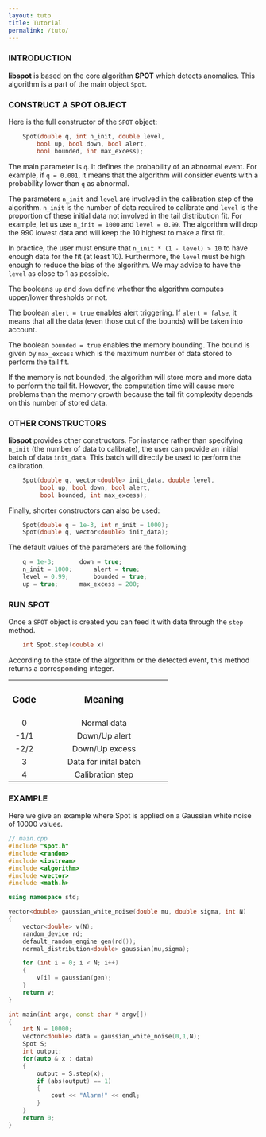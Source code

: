 ```yaml
---
layout: tuto
title: Tutorial
permalink: /tuto/
---
```


<a name="intro"></a>
<a name="buildspot"></a>
### INTRODUCTION
**libspot** is based on the core algorithm **SPOT** which detects anomalies. This algorithm is a part of the main object `Spot`.

### CONSTRUCT A SPOT OBJECT

Here is the full constructor of the `SPOT` object:

```cpp
	Spot(double q, int n_init, double level, 
		bool up, bool down, bool alert, 
		bool bounded, int max_excess);
```

The main parameter is `q`. It defines the probability of an abnormal event. For example, if `q = 0.001`, it means that the algorithm will consider events with a probability lower than `q` as abnormal.

The parameters `n_init` and `level` are involved in the calibration step of the algorithm. `n_init` is the number of data required to calibrate and `level` is the proportion of these initial data not involved in the tail distribution fit. For example, let us use `n_init = 1000` and `level = 0.99`. The algorithm will drop the 990 lowest data and will keep the 10 highest to make a first fit. 

<div class="alert">
In practice, the user must ensure that <code>n_init * (1 - level) > 10</code> to have enough data for the fit (at least 10). Furthermore, the <code>level</code> must be high enough to reduce the bias of the algorithm. We may advice to have the <code>level</code> as close to 1 as possible.
</div>

The booleans `up` and `down` define whether the algorithm computes upper/lower thresholds or not.

The boolean `alert = true` enables alert triggering. If `alert = false`, it means that all the data (even those out of the bounds) will be taken into account.

The boolean `bounded = true` enables the memory bounding. The bound is given by `max_excess` which is the maximum number of data stored to perform the tail fit.
<a name="buildotherspot"></a>
<div class="tip">
	If the memory is not bounded, the algorithm will store more and more data to perform the tail fit. However, the computation time will cause more problems than the memory growth because the tail fit complexity depends on this number of stored data.
</div>


### OTHER CONSTRUCTORS
**libspot** provides other constructors. For instance rather than specifying `n_init` (the number of data to calibrate), the user can provide an initial batch of data `init_data`. This batch will directly be used to perform the calibration.

```cpp
	Spot(double q, vector<double> init_data, double level, 
	     bool up, bool down, bool alert, 
	     bool bounded, int max_excess);
```
Finally, shorter constructors can also be used:
```cpp
	Spot(double q = 1e-3, int n_init = 1000);
	Spot(double q, vector<double> init_data);
```


The default values of the parameters are the following:
<a name="runspot"></a>
```cpp
	q = 1e-3;		down = true;
	n_init = 1000;		alert = true;
	level = 0.99;		bounded = true;
	up = true;		max_excess = 200;
```


### RUN SPOT

Once a `SPOT` object is created you can feed it with data through the `step` method.
```cpp
	int Spot.step(double x)
```
According to the state of the algorithm or the detected event, this method returns a corresponding integer.
<center>
<table align="center" width="40%" style="margin: auto auto;">
   <TR ALIGN="CENTER">
		<TD width="20%"><h3>Code</h3></TD>
		<TD width="80%"><h3>Meaning</h3></TD>
   </TR>
   <TR ALIGN="CENTER">
		<TD width="20%">0</TD>
		<TD width="80%">Normal data</TD>
   </TR>
   <TR ALIGN="CENTER">
		<TD width="20%">-1/1</TD>
		<TD width="80%">Down/Up alert</TD>
   </TR>
   <TR ALIGN="CENTER">
		<TD width="20%">-2/2</TD>
		<TD width="80%">Down/Up excess</TD>
   </TR>
   <TR ALIGN="CENTER">
		<TD width="20%">3</TD>
		<TD width="80%">Data for inital batch</TD>
   </TR>
   <TR ALIGN="CENTER">
		<TD width="20%">4</TD>
		<TD width="80%">Calibration step</TD>
   </TR>
</table>
</center>


### EXAMPLE

Here we give an example where Spot is applied on a Gaussian white noise of 10000 values.
```cpp
// main.cpp
#include "spot.h"
#include <random>
#include <iostream>
#include <algorithm>
#include <vector>
#include <math.h>

using namespace std;

vector<double> gaussian_white_noise(double mu, double sigma, int N)
{
	vector<double> v(N);
	random_device rd;
	default_random_engine gen(rd());
	normal_distribution<double> gaussian(mu,sigma);

	for (int i = 0; i < N; i++)
	{
		v[i] = gaussian(gen);
	}
	return v;
}

int main(int argc, const char * argv[])
{
	int N = 10000;
	vector<double> data = gaussian_white_noise(0,1,N);
	Spot S;
	int output;
	for(auto & x : data)
	{
		output = S.step(x);
		if (abs(output) == 1)
		{
			cout << "Alarm!" << endl;
		}
	}
	return 0;
}
```



